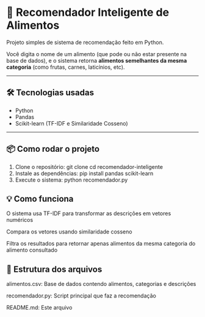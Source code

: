 # 🧠 Recomendador Inteligente de Alimentos

Projeto simples de sistema de recomendação feito em Python.

Você digita o nome de um alimento (que pode ou não estar presente na base de dados), e o sistema retorna **alimentos semelhantes da mesma categoria** (como frutas, carnes, laticínios, etc).

---

## 🛠 Tecnologias usadas

- Python  
- Pandas  
- Scikit-learn (TF-IDF e Similaridade Cosseno)  

---

## 📦 Como rodar o projeto

1. Clone o repositório:
git clone 
cd recomendador-inteligente
2. Instale as dependências:
pip install pandas scikit-learn
3. Execute o sistema:
python recomendador.py

## 💡 Como funciona
O sistema usa TF-IDF para transformar as descrições em vetores numéricos

Compara os vetores usando similaridade cosseno

Filtra os resultados para retornar apenas alimentos da mesma categoria do alimento consultado

## 📁 Estrutura dos arquivos
alimentos.csv: Base de dados contendo alimentos, categorias e descrições

recomendador.py: Script principal que faz a recomendação

README.md: Este arquivo


